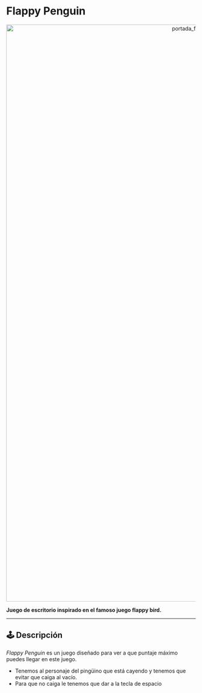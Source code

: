 # Flappy Penguin

<div align="center">
  <img width="1024" height="1536" alt="portada_flappy_penguin" src="https://github.com/user-attachments/assets/2945137f-0665-480e-9bd1-a97374efed2b" />
</div>

**Juego de escritorio inspirado en el famoso juego flappy bird.**

---

## 🕹️ Descripción

*Flappy Penguin* es un juego diseñado para ver a que puntaje máximo puedes llegar en este juego.

- Tenemos al personaje del pingüino que está cayendo y tenemos que evitar que caiga al vacío.
- Para que no caiga le tenemos que dar a la tecla de espacio 
